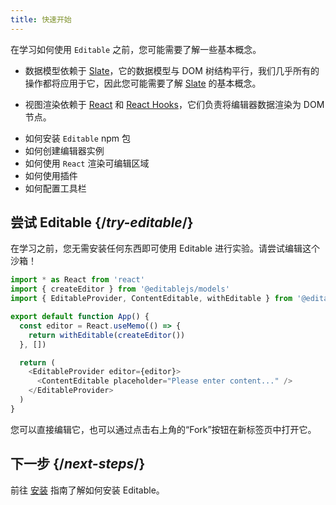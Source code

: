 ```yaml
---
title: 快速开始
---
```


<Intro>

在学习如何使用 `Editable` 之前，您可能需要了解一些基本概念。

- 数据模型依赖于 [Slate](https://docs.slatejs.org/)，它的数据模型与 DOM 树结构平行，我们几乎所有的操作都将应用于它，因此您可能需要了解 [Slate](https://docs.slatejs.org/) 的基本概念。

- 视图渲染依赖于 [React](https://reactjs.org) 和 [React Hooks](https://reactjs.org/docs/hooks-intro.html)，它们负责将编辑器数据渲染为 DOM 节点。

</Intro>

<YouWillLearn>

- 如何安装 `Editable` npm 包
- 如何创建编辑器实例
- 如何使用 `React` 渲染可编辑区域
- 如何使用插件
- 如何配置工具栏

</YouWillLearn>

## 尝试 Editable {/*try-editable*/}

在学习之前，您无需安装任何东西即可使用 Editable 进行实验。请尝试编辑这个沙箱！

<Sandpack>

```js
import * as React from 'react'
import { createEditor } from '@editablejs/models'
import { EditableProvider, ContentEditable, withEditable } from '@editablejs/editor'

export default function App() {
  const editor = React.useMemo(() => {
    return withEditable(createEditor())
  }, [])

  return (
    <EditableProvider editor={editor}>
      <ContentEditable placeholder="Please enter content..." />
    </EditableProvider>
  )
}

```

</Sandpack>

您可以直接编辑它，也可以通过点击右上角的“Fork”按钮在新标签页中打开它。

## 下一步 {/*next-steps*/}

前往 [安装](/learn/installation) 指南了解如何安装 Editable。

